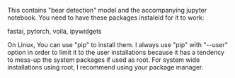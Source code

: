This contains "bear detection" model and the accompanying jupyter notebook. You need to have these packages instaleld for it to work:

fastai, pytorch, voila, ipywidgets

On Linux, You can use "pip" to install them. I always use "pip" with "--user" option in order to limit it to the user installations because it has a tendency to mess-up the system packages if used as root. For system wide installations using root, I recommend using your package manager.
